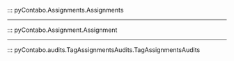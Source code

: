 ::: pyContabo.Assignments.Assignments

---

::: pyContabo.Assignment.Assignment

---

::: pyContabo.audits.TagAssignmentsAudits.TagAssignmentsAudits